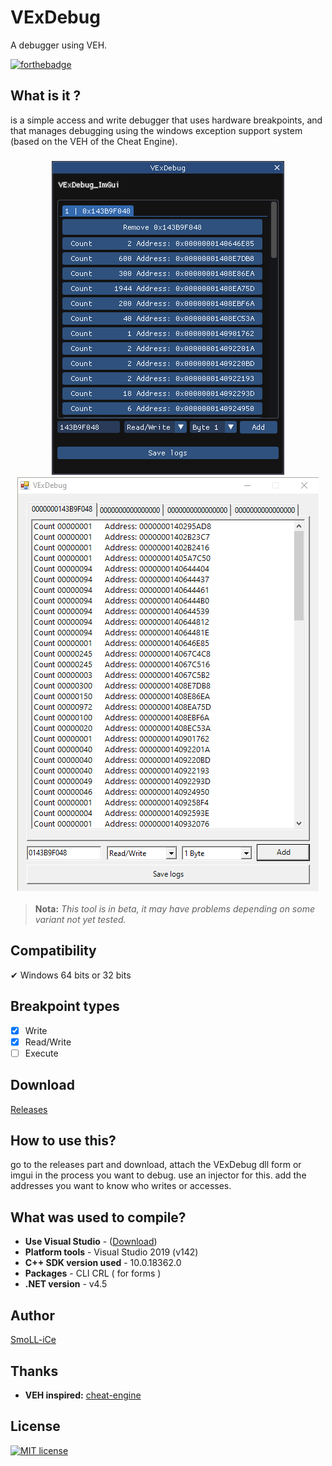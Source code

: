 # VExDebug
 A debugger using VEH.

[![forthebadge](https://forthebadge.com/images/badges/made-with-c-plus-plus.svg)](https://forthebadge.com)

## What is it ?
is a simple access and write debugger that uses hardware breakpoints, and that manages debugging using the windows exception support system (based on the VEH of the Cheat Engine).

<h3 align="center">
  <img src="README/vex_debug_gui.png" alt="screeen" />
  <img src="README/vex_debug_form.png" alt="screeen" />
</h3>

> __Nota:__ *This tool is in beta, it may have problems depending on some variant not yet tested.*

## Compatibility
✔ Windows 64 bits or 32 bits

## Breakpoint types
- [X] Write
- [X] Read/Write
- [ ] Execute

## Download
[Releases](https://github.com/SmoLL-iCe/VExDebug/releases)

## How to use this?
go to the releases part and download, attach the VExDebug dll form or imgui in the process you want to debug.
use an injector for this.
add the addresses you want to know who writes or accesses.

## What was used to compile?
- __Use Visual Studio__ - ([Download](https://visualstudio.microsoft.com/pt-br/))
- __Platform tools__  - Visual Studio 2019 (v142)
- __C++ SDK version used__ - 10.0.18362.0
- __Packages__ - CLI CRL ( for forms )
- __.NET version__ - v4.5

## Author
[SmoLL-iCe](https://github.com/SmoLL-iCe)


## Thanks
- __VEH inspired:__ [cheat-engine](https://github.com/cheat-engine)

## License
[![MIT license](https://img.shields.io/badge/License-MIT-blue.svg)](https://raw.githubusercontent.com/guilhermelim/Process-Memory-Tools/master/LICENSE)
